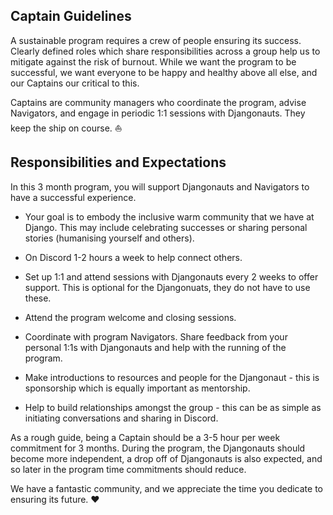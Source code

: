 ## Captain Guidelines

A sustainable program requires a crew of people ensuring its success. Clearly defined 
roles which share responsibilities across a group help us to mitigate against the risk 
of burnout. While we want the program to be successful, we want everyone to be happy 
and healthy above all else, and our Captains our critical to this.

Captains are community managers who coordinate the program, advise Navigators, and 
engage in periodic 1:1 sessions with Djangonauts. They keep the ship on course. :boat:


## Responsibilities and Expectations

In this 3 month program, you will support Djangonauts and Navigators to have a successful 
experience.

- Your goal is to embody the inclusive warm community that we have at Django. This
  may include celebrating successes or sharing personal stories (humanising yourself and 
  others).
  
- On Discord 1-2 hours a week to help connect others.

- Set up 1:1 and attend sessions with Djangonauts every 2 weeks to offer support. 
  This is optional for the Djangonuats, they do not have to use these.
  
- Attend the program welcome and closing sessions.

- Coordinate with program Navigators. Share feedback from your personal 1:1s with 
  Djangonauts and help with the running of the program.
  
- Make introductions to resources and people for the Djangonaut - this is sponsorship 
  which is equally important as mentorship.

- Help to build relationships amongst the group - this can be as simple as initiating 
  conversations and sharing in Discord.

As a rough guide, being a Captain should be a 3-5 hour per week commitment for 3 months. 
During the program, the Djangonauts should become more independent, a drop off of 
Djangonauts is also expected, and so later in the program time commitments should reduce.

We have a fantastic community, and we appreciate the time you dedicate to ensuring 
its future. :heart:
